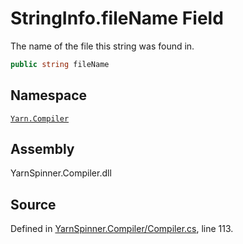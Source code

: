 <!-- This file was generated by a tool. Do not edit this file by hand. -->

# StringInfo.fileName Field

The name of the file this string was found in.


```csharp
public string fileName
```



## Namespace
[`Yarn.Compiler`](/api/csharp/yarn.compiler/README.md)

## Assembly
YarnSpinner.Compiler.dll

## Source
Defined in [YarnSpinner.Compiler/Compiler.cs](https://github.com/YarnSpinnerTool/YarnSpinner//blob/develop/YarnSpinner.Compiler/Compiler.cs#L113), line 113.
